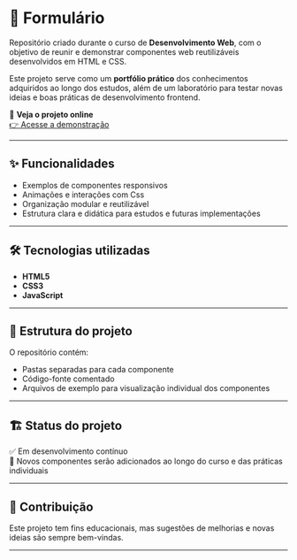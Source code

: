# 🚀 Formulário

Repositório criado durante o curso de **Desenvolvimento Web**, com o objetivo de reunir e demonstrar componentes web reutilizáveis desenvolvidos em HTML e CSS.

Este projeto serve como um **portfólio prático** dos conhecimentos adquiridos ao longo dos estudos, além de um laboratório para testar novas ideias e boas práticas de desenvolvimento frontend.

🔗 **Veja o projeto online**  
[👉 Acesse a demonstração](https://biellzindev.github.io/Formulario/)

---

## ✨ Funcionalidades

- Exemplos de componentes responsivos
- Animações e interações com Css
- Organização modular e reutilizável
- Estrutura clara e didática para estudos e futuras implementações

---

## 🛠️ Tecnologias utilizadas

- **HTML5**
- **CSS3**
- **JavaScript**

---

## 📂 Estrutura do projeto

O repositório contém:
- Pastas separadas para cada componente
- Código-fonte comentado
- Arquivos de exemplo para visualização individual dos componentes

---

## 🏗️ Status do projeto

✅ Em desenvolvimento contínuo  
🔄 Novos componentes serão adicionados ao longo do curso e das práticas individuais

---

## 🤝 Contribuição

Este projeto tem fins educacionais, mas sugestões de melhorias e novas ideias são sempre bem-vindas.

---
